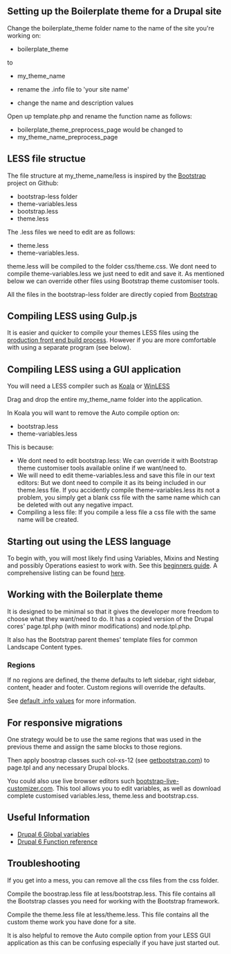 ## Setting up the Boilerplate theme for a Drupal site
Change the boilerplate_theme folder name to the name of the site you're working on:  

* boilerplate_theme  

to 

* my_theme_name  

* rename the .info file to 'your site name'
* change the name and description values

Open up template.php and rename the function name as follows:  

* boilerplate_theme_preprocess_page
would be changed to   
* my_theme_name_preprocess_page

## LESS file structue
The file structure at my_theme_name/less is inspired by the [Bootstrap][bootstrap on github] project on Github:   

* bootstrap-less folder
* theme-variables.less
* bootstrap.less
* theme.less  

The .less files we need to edit are as follows:  
* theme.less
* theme-variables.less.

theme.less will be compiled to the folder css/theme.css. We dont need to compile theme-variables.less we just need to edit and save it. As mentioned below we can override other files using Bootstrap theme customiser tools.

All the files in the bootstrap-less folder are directly copied from [Bootstrap][bootstrap on github]

## Compiling LESS using Gulp.js
It is easier and quicker to compile your themes LESS files using the [production front end build process][gulpjs]. However if you are more comfortable with using a separate program (see below).

## Compiling LESS using a GUI application
You will need a LESS compiler such as [Koala][koala less app] or [WinLESS][winless less app]  

Drag and drop the entire my_theme_name folder into the application.

In Koala you will want to remove the Auto compile option on:

* bootstrap.less
* theme-variables.less

This is because:  
* We dont need to edit bootstrap.less: We can override it with Bootstrap theme customiser tools available online if we want/need to.  
* We will need to edit theme-variables.less and save this file in our text editors: But we dont need to compile it as its being included in our theme.less file. If you accidently compile theme-variables.less its not a problem, you simply get a blank css file with the same name which can be deleted with out any negative impact.
* Compiling a less file: If you compile a less file a css file with the same name will be created.

## Starting out using the LESS language
To begin with, you will most likely find using Variables, Mixins and Nesting and possibly Operations easiest to work with. See this [beginners guide][less beginners guide]. A comprehensive listing can be found [here][less comprehensive listing].

## Working with the Boilerplate theme
It is designed to be minimal so that it gives the developer more freedom to choose what they want/need to do. It has a copied version of the Drupal cores' page.tpl.php (with minor modifications) and node.tpl.php.

It also has the Bootstrap parent themes' template files for common Landscape Content types.

### Regions
If no regions are defined, the theme defaults to left sidebar, right sidebar, content, header and footer. Custom regions will override the defaults.

See [default .info values][default .info values] for more information.

## For responsive migrations
One strategy would be to use the same regions that was used in the previous theme and assign the same blocks to those regions.

Then apply boostrap classes such col-xs-12 (see [getbootstrap.com][bootstrap css home page]) to page.tpl and any necessary Drupal blocks.

You could also use live browser editors such [bootstrap-live-customizer.com][bootstrap live customizer]. This tool allows you to edit variables, as well as download complete customised variables.less, theme.less and bootstrap.css.

## Useful Information
* [Drupal 6 Global variables]
* [Drupal 6 Function reference]

## Troubleshooting
If you get into a mess, you can remove all the css files from the css folder.

Compile the boostrap.less file at less/bootstrap.less. This file contains all the Bootstrap classes you need for working with the Bootstrap framework.

Compile the theme.less file at less/theme.less. This file contains all the custom theme work you have done for a site.

It is also helpful to remove the Auto compile option from your LESS GUI application as this can be confusing especially if you have just started out.

[bootstrap on github]: http://www.github.com/twbs/bootstrap/tree/master/less
[gulpjs]: https://github.com/jrcarney/production-front-end-build-process
[koala less app]: http.//www.koala-app.com
[winless less app]: http://www.winless.org
[less beginners guide]: http://www.ostraining.com/blog/coding/less
[less comprehensive listing]: http://www.cssauthor.com/less-tutorials/
[bootstrap css home page]: http://www.getbootstrap.com
[bootstrap live customizer]: http://www.bootstrap-live-customizer.com
[drupal 6 Global variables]: https://api.drupal.org/api/drupal/globals/6
[drupal 6 Function reference]: https://api.drupal.org/api/drupal/functions/6
[default .info values]: https://www.drupal.org/node/171206
